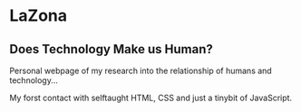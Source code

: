 # LaZona
## Does Technology Make us Human?

Personal webpage of my research into the relationship of humans and technology...

My forst contact with selftaught HTML, CSS and just a tinybit of JavaScript.
